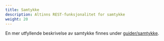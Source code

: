 ```yaml
---
title: Samtykke
description: Altinns REST-funksjonalitet for samtykke
weight: 20
---
```


En mer utfyllende beskrivelse av samtykke finnes under [guider/samtykke](/docs/guides/samtykke/).
